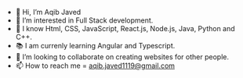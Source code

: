- 👋 Hi, I’m Aqib Javed 
- 👀 I’m interested in Full Stack development. 
- 🌱 I know Html, CSS, JavaScript, React.js, Node.js, Java, Python and C++.
- 📚 I am currenly learning Angular and Typescript.
- 💞️ I’m looking to collaborate on creating websites for other people.
- 📫 How to reach me = aqib.javed1119@gmail.com 

<!---
aqib-javed1119/aqib-javed1119 is a ✨ special ✨ repository because its `README.md` (this file) appears on your GitHub profile.
You can click the Preview link to take a look at your changes.
--->
